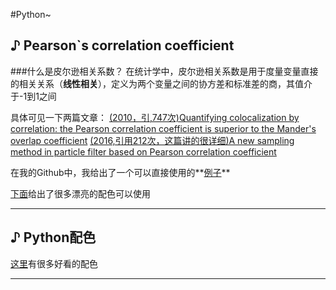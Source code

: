 #Python~

## ♪ Pearson`s correlation coefficient

###什么是皮尔逊相关系数？
在统计学中，皮尔逊相关系数是用于度量变量直接的相关关系（**线性相关**），定义为两个变量之间的协方差和标准差的商，其值介于-1到1之间

具体可见一下两篇文章：
[(2010，引,747次)Quantifying colocalization by correlation: the Pearson correlation coefficient is superior to the Mander's overlap coefficient](https://onlinelibrary.wiley.com/doi/full/10.1002/cyto.a.20896)
[(2016,引用212次，这篇讲的很详细)A new sampling method in particle filter based on Pearson correlation coefficient](https://www.sciencedirect.com/science/article/pii/S0925231216307925?casa_token=nKf9cXv8vCoAAAAA:HS6wz6P9I3UVxQu2rzAQ1VOmGlxaDFPbqdSua4cxHr6hZlklSAMGpYfinGeTvdm2P-5vXhxin0g)

在我的Github中，我给出了一个可以直接使用的**[例子](https://github.com/zequnW/Calculated-Pearson-s-correlation-coefficient)**

[下面](https://blog.csdn.net/sadsummerholiday/article/details/105948399)给出了很多漂亮的配色可以使用

---

## ♪ Python配色

[这里](https://blog.csdn.net/sadsummerholiday/article/details/105948399)有很多好看的配色

---
